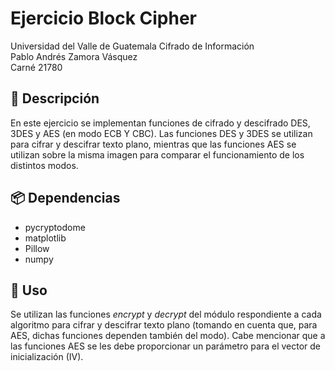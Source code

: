 # Ejercicio Block Cipher
Universidad del Valle de Guatemala
Cifrado de Información<br>
Pablo Andrés Zamora Vásquez<br>
Carné 21780<br>

## 📜 Descripción
En este ejercicio se implementan funciones de cifrado y descifrado DES, 3DES y AES (en modo ECB Y CBC). Las funciones DES y 3DES se utilizan para cifrar y descifrar texto plano, mientras que las funciones AES se utilizan sobre la misma imagen para comparar el funcionamiento
de los distintos modos.

## 📦 Dependencias
- pycryptodome
- matplotlib
- Pillow
- numpy

## 🔐 Uso
Se utilizan las funciones *encrypt* y *decrypt* del módulo respondiente a cada algoritmo para cifrar y descifrar texto plano (tomando en cuenta que, para AES, dichas funciones dependen también del modo). Cabe mencionar que a las funciones AES se les debe proporcionar un parámetro para
el vector de inicialización (IV).




